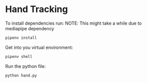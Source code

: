 # Hand Tracking
To install dependencies run: NOTE: This might take a while due to mediapipe dependency 
```bash
pipenv install
```
Get into you virtual environment:
```bash
pipenv shell
```
Run the python file:
```bash
python hand.py
```

